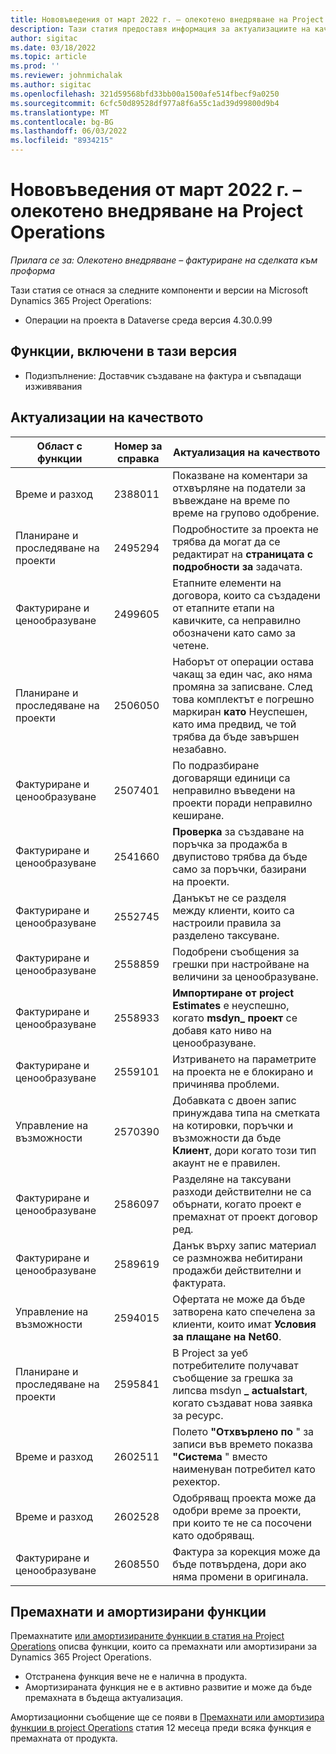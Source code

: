 ```yaml
---
title: Нововъведения от март 2022 г. – олекотено внедряване на Project Operations
description: Тази статия предоставя информация за актуализациите на качеството, които са налични в изданието март 2022 на Project Operations lite разполагане.
author: sigitac
ms.date: 03/18/2022
ms.topic: article
ms.prod: ''
ms.reviewer: johnmichalak
ms.author: sigitac
ms.openlocfilehash: 321d59568bfd33bb00a1500afe514fbecf9a0250
ms.sourcegitcommit: 6cfc50d89528df977a8f6a55c1ad39d99800d9b4
ms.translationtype: MT
ms.contentlocale: bg-BG
ms.lasthandoff: 06/03/2022
ms.locfileid: "8934215"
---
```

# <a name="whats-new-march-2022---project-operations-lite-deployment"></a>Нововъведения от март 2022 г. – олекотено внедряване на Project Operations

_Прилага се за: Олекотено внедряване – фактуриране на сделката към проформа_

Тази статия се отнася за следните компоненти и версии на Microsoft Dynamics 365 Project Operations:

- Операции на проекта в Dataverse среда версия 4.30.0.99

## <a name="features-included-in-this-release"></a>Функции, включени в тази версия

- Подизпълнение: Доставчик създаване на фактура и съвпадащи изживявания

## <a name="quality-updates"></a>Актуализации на качеството

| Област с функции | Номер за справка | Актуализация на качеството |
| --- | --- | --- |
| Време и разход | 2388011 | Показване на коментари за отхвърляне на податели за въвеждане на време по време на групово одобрение. |
| Планиране и проследяване на проекти | 2495294 | Подробностите за проекта не трябва да могат да се редактират на **страницата с подробности за** задачата. |
| Фактуриране и ценообразуване | 2499605 | Етапните елементи на договора, които са създадени от етапните етапи на кавичките, са неправилно обозначени като само за четене. |
| Планиране и проследяване на проекти | 2506050 | Наборът от операции остава чакащ за един час, ако няма промяна за записване. След това комплектът е погрешно маркиран **като** Неуспешен, като има предвид, че той трябва да бъде завършен незабавно. |
| Фактуриране и ценообразуване | 2507401 | По подразбиране договарящи единици са неправилно въведени на проекти поради неправилно кеширане. |
| Фактуриране и ценообразуване | 2541660 | **Проверка** за създаване на поръчка за продажба в двупистово трябва да бъде само за поръчки, базирани на проекти. |
| Фактуриране и ценообразуване | 2552745 | Данъкът не се разделя между клиенти, които са настроили правила за разделено таксуване. |
| Фактуриране и ценообразуване | 2558859 | Подобрени съобщения за грешки при настройване на величини за ценообразуване. |
| Фактуриране и ценообразуване | 2558933 | **Импортиране от project Estimates** е неуспешно, когато **msdyn\_ проект** се добавя като ниво на ценообразуване. |
| Фактуриране и ценообразуване | 2559101 | Изтриването на параметрите на проекта не е блокирано и причинява проблеми. |
|   Управление на възможности | 2570390 | Добавката с двоен запис принуждава типа на сметката на котировки, поръчки и възможности да бъде **Клиент**, дори когато този тип акаунт не е правилен. |
| Фактуриране и ценообразуване | 2586097 | Разделяне на таксувани разходи действителни не са обърнати, когато проект е премахнат от проект договор ред. |
| Фактуриране и ценообразуване | 2589619 | Данък върху запис материал се размножва небитирани продажби действителни и фактурата. |
|   Управление на възможности | 2594015 | Офертата не може да бъде затворена като спечелена за клиенти, които имат **Условия за плащане на Net60**. |
| Планиране и проследяване на проекти | 2595841 | В Project за уеб потребителите получават съобщение за грешка за липсва msdyn **\_ actualstart**, когато създават нова заявка за ресурс. |
| Време и разход | 2602511 | Полето **"Отхвърлено по** " за записи във времето показва **"Система** " вместо наименуван потребител като рехектор. |
| Време и разход | 2602528 | Одобряващ проекта може да одобри време за проекти, при които те не са посочени като одобряващ. |
| Фактуриране и ценообразуване | 2608550 | Фактура за корекция може да бъде потвърдена, дори ако няма промени в оригинала. |

## <a name="removed-and-deprecated-features"></a>Премахнати и амортизирани функции

Премахнатите [или амортизираните функции в статия на Project Operations](../../whats-new/removed-depreciated-features-project.md) описва функции, които са премахнати или амортизирани за Dynamics 365 Project Operations.

- Отстранена функция вече не е налична в продукта.
- Амортизираната функция не е в активно развитие и може да бъде премахната в бъдеща актуализация.

Амортизационни съобщение ще се появи в [Премахнати или амортизира функции в project Operations](../../whats-new/removed-depreciated-features-project.md) статия 12 месеца преди всяка функция е премахната от продукта.
